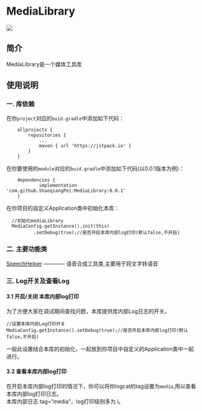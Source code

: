 # MediaLibrary

[![](https://jitpack.io/v/ShaoqiangPei/MediaLibrary.svg)](https://jitpack.io/#ShaoqiangPei/MediaLibrary)

## 简介
MediaLibrary是一个媒体工具库

## 使用说明
### 一. 库依赖
在你`project`对应的`buid.gradle`中添加如下代码：
```
	allprojects {
		repositories {
			...
			maven { url 'https://jitpack.io' }
		}
	}
```
在你要使用的`module`对应的`buid.gradle`中添加如下代码(以0.0.1版本为例)：
```
	dependencies {
	        implementation 'com.github.ShaoqiangPei:MediaLibrary:0.0.1'
	}
```
在你项目的自定义Application类中初始化本库：
```
  //初始化mediaLibrary
  MediaConfig.getInstance().init(this)
          .setDebug(true);//是否开启本库内部log打印(默认false,不开启)
```
### 二. 主要功能类
[SpeechHelper](https://github.com/ShaoqiangPei/MediaLibrary/blob/master/readme/SpeechHelper%E4%BD%BF%E7%94%A8%E8%AF%B4%E6%98%8E.md) ———— 语音合成工具类,主要用于将文字转语音  
### 三. Log开关及查看Log
#### 3.1 开启/关闭 本库内部log打印
为了方便大家在调试期间查找问题，本库提供库内部Log日志的开关。
```
//设置本库内部Log打印开关
MediaConfig.getInstance().setDebug(true);//是否开启本库内部log打印(默认false,不开启)
```
一般此设置结合本库的初始化，一起放到你项目中自定义的Application类中一起进行。  
#### 3.2 查看本库内部log打印
在开启本库内部log打印的情况下，你可以将你logcat的tag设置为`media`,用以查看本库内部log打印日志。  
本库内部日志 tag=“media”，log打印级别多为 i。

